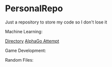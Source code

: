 # PersonalRepo
Just a repository to store my code so I don't lose it

Machine Learning:

[Directory](https://github.com/RKasinCDRK/PersonalRepo/tree/master/MachineLearning)
[AlphaGo Attempt](https://github.com/RKasinCDRK/PersonalRepo/tree/master/MachineLearning/AlphaGo)

 Game Development:
 
 
 Random Files:
 
 
 
